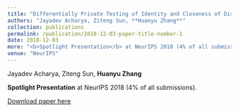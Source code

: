 ```yaml
---
title: "Differentially Private Testing of Identity and Closeness of Discrete Distributions"
authors: "Jayadev Acharya, Ziteng Sun, **Huanyu Zhang**"
collection: publications
permalink: /publication/2018-12-03-paper-title-number-1
date: 2018-12-03
more: "<b>Spotlight Presentation</b> at NeurIPS 2018 (4% of all submissions)."
venue: "NeurIPS"
---
```



Jayadev Acharya, Ziteng Sun, **Huanyu Zhang**

**Spotlight Presentation** at NeurIPS 2018 (4% of all submissions).

[Download paper here](https://papers.nips.cc/paper/7920-differentially-private-testing-of-identity-and-closeness-of-discrete-distributions.pdf)

